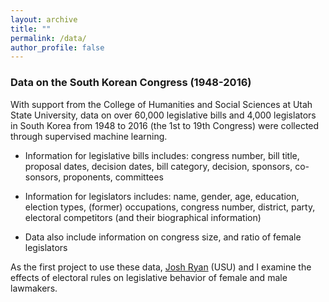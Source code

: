 ```yaml
---
layout: archive
title: ""
permalink: /data/
author_profile: false
---
```


### Data on the South Korean Congress (1948-2016)

With support from the College of Humanities and Social Sciences at Utah State University, data on over 60,000 legislative bills and 4,000 legislators in South Korea from 1948 to 2016 (the 1st to 19th Congress) were collected through supervised machine learning.

- Information for legislative bills includes: congress number, bill title, proposal dates, decision dates, bill category, decision, sponsors, co-sonsors, proponents, committees

- Information for legislators includes: name, gender, age, education, election types, (former) occupations, congress number, district, party, electoral competitors (and their biographical information)

- Data also include information on congress size, and ratio of female legislators

As the first project to use these data, [Josh Ryan](https://joshmryan.github.io/) (USU) and I examine the effects of electoral rules on legislative behavior of female and male lawmakers.


